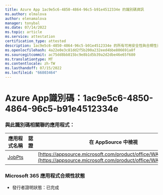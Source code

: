 ```yaml
---
title: Azure App 1ac9e5c6-4850-4864-96c5-b91e4512334e 的識別碼資訊
ms.author: elmalova
author: elenamalova
manager: tonybal
ms.date: 07/14/2022
ms.topic: article
ms.service: attestation
certification_type: attested
description: 1ac9e5c6-4850-4864-96c5-b91e4512334e 的所有可用安全性與合規性資訊。
ms.openlocfilehash: 4a22e0e3c81dd2f5b200a232eed4bbe806691a8f
ms.sourcegitcommit: ac75dd8bb815bc9e8b1d5b39a2d2dbe46e65f680
ms.translationtype: MT
ms.contentlocale: zh-TW
ms.lasthandoff: 07/15/2022
ms.locfileid: "66803464"
---
```

# <a name="azure-app-id-1ac9e5c6-4850-4864-96c5-b91e4512334e"></a>Azure App識別碼：1ac9e5c6-4850-4864-96c5-b91e4512334e


### <a name="apps-associated-with-this-id"></a>與此識別碼相關聯的應用程式：
| **應用程式名稱** | **認證** | **在 AppSource 中檢視** |
|--------------|---------------|-----------------------|
| [JobPts](../forward/WA200001849.md) |  | [https://appsource.microsoft.com/product/office/WA200001849](https://appsource.microsoft.com/product/office/WA200001849) |

### <a name="microsoft-365-app-compliance-status"></a>Microsoft 365 應用程式合規性狀態
- 發行者證明狀態：已完成
